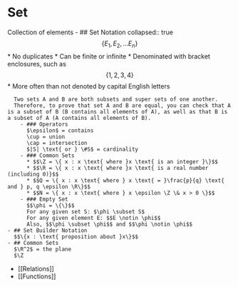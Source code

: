 # Set
Collection of elements
	- ## Set Notation
	  collapsed:: true
	  $$\{ E_1, E_2, ... E_n \}$$
	  * No duplicates
	  * Can be finite or infinite
	  * Denominated with bracket enclosures, such as $$\{ 1, 2, 3, 4\}$$
	  * More often than not denoted by capital English letters
	  
	  Two sets A and B are both subsets and super sets of one another.
	  Therefore, to prove that set A and B are equal, you can check that A is a subset of B (B contains all elements of A), as well as that B is a subset of A (A contains all elements of B).
		- ### Operators
		  $\epsilon$ = contains
		  \cup = union
		  \cap = intersection
		  $|S| \text{ or } \#S$ = cardinality
		- ### Common Sets
		  * $$\Z = \{ x : x \text{ where }x \text{ is an integer }\}$$
		  * $$\R = \{ x : x \text{ where }x \text{ is a real number (including 0)}$$
		  * $$Q = \{ x : x \text{ where } x \text{ = }\frac{p}{q} \text{ and } p, q \epsilon \R\}$$
		  * $$N = \{ x : x \text{ where } x \epsilon \Z \& x > 0 \}$$
		- ### Empty Set
		  $$\phi = \{\}$$
		  For any given set S: $\phi \subset S$
		  For any given element E: $$E \notin \phi$$
		  Also, $$\phi \subset \phi$$ and $$\phi \notin \phi$$
	- ## Set Builder Notation
	  $$\{x : \text{ proposition about }x\}$$
	- ## Common Sets
	  $\R^2$ = the plane
	  $\Z
- [[Relations]]
- [[Functions]]